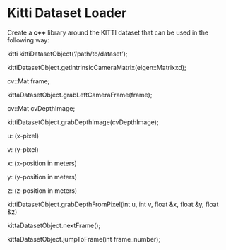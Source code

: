 # Kitti Dataset Loader

Create a **c++** library around the KITTI dataset that can be used in the following way:

kitti kittiDatasetObject(‘/path/to/dataset’);

kittiDatasetObject.getIntrinsicCameraMatrix(eigen::Matrixxd);

cv::Mat frame;

kittaDatasetObject.grabLeftCameraFrame(frame);

cv::Mat cvDepthImage;

kittiDatasetObject.grabDepthImage(cvDepthImage);

u: (x-pixel)

v: (y-pixel)

x: (x-position in meters)

y: (y-position in meters)

z: (z-position in meters)

kittiDatasetObject.grabDepthFromPixel(int u, int v, float &x, float &y, float &z)

kittaDatasetObject.nextFrame();

kittaDatasetObject.jumpToFrame(int frame_number);